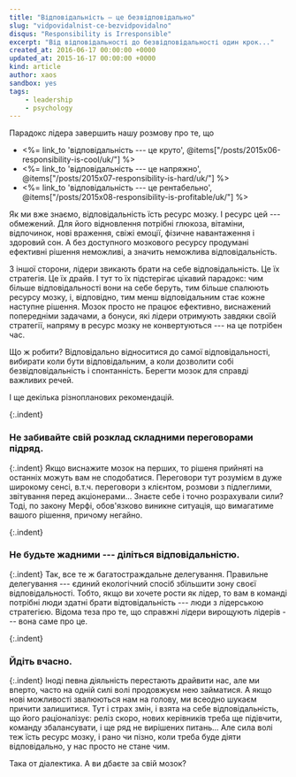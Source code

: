 ```yaml
---
title: "Відповідальність — це безвідповідально"
slug: "vidpovidalnist-ce-bezvidpovidalno"
disqus: "Responsibility is Irresponsible"
excerpt: "Від відповідальності до безвідповідальності один крок..."
created_at: 2016-06-17 00:00:00 +0000
updated_at: 2015-16-17 00:00:00 +0000
kind: article
author: xaos
sandbox: yes
tags:
    - leadership
    - psychology
---
```


Парадокс лідера завершить нашу розмову про те, що

- <%= link_to 'відповідальність --- це круто', @items["/posts/2015x06-responsibility-is-cool/uk/"] %>
- <%= link_to 'відповідальність --- це напряжно', @items["/posts/2015x07-responsibility-is-hard/uk/"] %>
- <%= link_to 'відповідальність --- це рентабельно', @items["/posts/2015x08-responsibility-is-profitable/uk/"] %>

Як ми вже знаємо, відповідальність їсть ресурс мозку.  І ресурс цей --- обмежений.  Для його відновлення потрібні глюкоза, вітаміни, відпочинок, нові враження, свіжі емоції, фізичне навантаження і здоровий сон.  А без доступного мозкового ресурсу продумані ефективні рішення неможливі, а значить неможлива відповідальність.
 
З іншої сторони, лідери звикають брати на себе відповідальність.  Це їх стратегія.  Це їх драйв.  І тут то їх підстерігає цікавий парадокс: чим більше відповідальності вони на себе беруть, тим більше спалюють ресурсу мозку, і, відповідно, тим менш відповідальним стає кожне наступне рішення.  Мозок просто не працює ефективно, виснажений попередніми задачами, а бонуси, які лідери отримують завдяки своїй стратегії, напряму в ресурс мозку не конвертуються --- на це потрібен час. 

Що ж робити?  Відповідально відноситися до самої відповідальності, вибирати коли бути відповідальним, а коли дозволити собі безвідповідальність і спонтанність.  Берегти мозок для справді важливих речей.

І ще декілька різнопланових рекомендацій.

{:.indent}
### Не забивайте свій розклад складними переговорами підряд.

{:.indent}
Якщо виснажите мозок на перших, то рішеня прийняті на останніх можуть вам не сподобатися.  Переговори тут розумієм в дуже широкому сенсі, в.т.ч. переговори з клієнтом, розмови з підлеглими, звітування перед акціонерами...  Знаєте себе і точно розрахували сили?  Тоді, по закону Мерфі, обов'язково виникне ситуація, що вимагатиме вашого рішення, причому негайно.

{:.indent}
### Не будьте жадними --- діліться відповідальністю.

{:.indent}
Так, все те ж багатостраждальне делегування.  Правильне делегування --- єдиний екологічний спосіб збільшити зону своєї відповідальності.  Тобто, якщо ви хочете рости як лідер, то вам в команді потрібні люди здатні брати відтовідальність --- люди з лідерською стратегією.  Відома теза про те, що справжні лідери вирощують лідерів --- вона саме про це.

{:.indent}
### Йдіть вчасно.

{:.indent}
Іноді певна діяльність перестають драйвити нас, але ми вперто, часто на одній силі волі продовжуєм нею займатися.  А якщо нові можливості звалюються нам на голову, ми всеодно шукаєм причити залишитися.  Тут і страх змін, і взята на себе відповідальність, що його раціоналізує: реліз скоро, нових керівників треба ще підівчити, команду збалансувати, і ще ряд не вирішених питань...  Але сила волі теж їсть ресурс мозку, і рано чи пізно, коли треба буде діяти відповідально, у нас просто не стане чим.

Така от діалектика.  А ви дбаєте за свій мозок?
